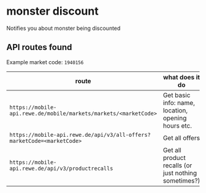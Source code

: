# monster discount

Notifies you about monster being discounted 

## API routes found

Example market code: `1940156`

| route                                                                  | what does it do                                      |
| ---------------------------------------------------------------------- | ---------------------------------------------------- |
| `https://mobile-api.rewe.de/mobile/markets/markets/<marketCode>`       | Get basic info: name, location, opening hours etc.   |
| `https://mobile-api.rewe.de/api/v3/all-offers?marketCode=<marketCode>` | Get all offers                                       |
| `https://mobile-api.rewe.de/api/v3/productrecalls`                     | Get all product recalls (or just nothing sometimes?) |
